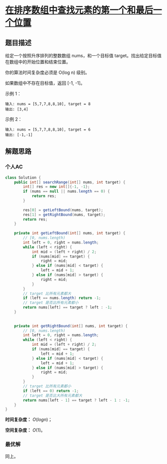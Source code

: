 # [在排序数组中查找元素的第一个和最后一个位置](https://leetcode-cn.com/problems/find-first-and-last-position-of-element-in-sorted-array/)

## 题目描述

给定一个按照升序排列的整数数组 nums，和一个目标值 target。找出给定目标值在数组中的开始位置和结束位置。

你的算法时间复杂度必须是 O(log n) 级别。

如果数组中不存在目标值，返回 [-1, -1]。

示例 1：

```
输入: nums = [5,7,7,8,8,10], target = 8
输出: [3,4]
```

示例 2：

```
输入: nums = [5,7,7,8,8,10], target = 6
输出: [-1,-1]
```

## 解题思路

### 个人AC

```java
class Solution {
    public int[] searchRange(int[] nums, int target) {
        int[] res = new int[]{-1, -1};
        if (nums == null || nums.length == 0) {
            return res;
        }
        
        res[0] = getLeftBound(nums, target);
        res[1] = getRightBound(nums, target);
        return res;
    }
    
    private int getLeftBound(int[] nums, int target) {
        // [0, nums.length)
        int left = 0, right = nums.length;
        while (left < right) {
            int mid = (left + right) / 2;
            if (nums[mid] == target) {
                right = mid;
            } else if (nums[mid] < target) {
                left = mid + 1;
            } else if (nums[mid] > target) {
                right = mid;
            }
        }
        // target 比所有元素都大
        if (left == nums.length) return -1;
        // target 是否比所有元素都小
        return nums[left] == target ? left : -1;
    }
    
    
    private int getRightBound(int[] nums, int target) {
        // [0, nums.length)
        int left = 0, right = nums.length;
        while (left < right) {
            int mid = (left + right) / 2;
            if (nums[mid] == target) {
                left = mid + 1;
            } else if (nums[mid] < target) {
                left = mid + 1;
            } else if (nums[mid] > target) {
                right = mid;
            }
        }
        // target 比所有元素都小
        if (left == 0) return -1;
        // target 是否比大所有元素都大
        return nums[left - 1] == target ? left - 1 : -1;
    }
}
```

**时间复杂度：** $O(logn)$；

**空间复杂度：** $O(1)$。

### 最优解

同上。